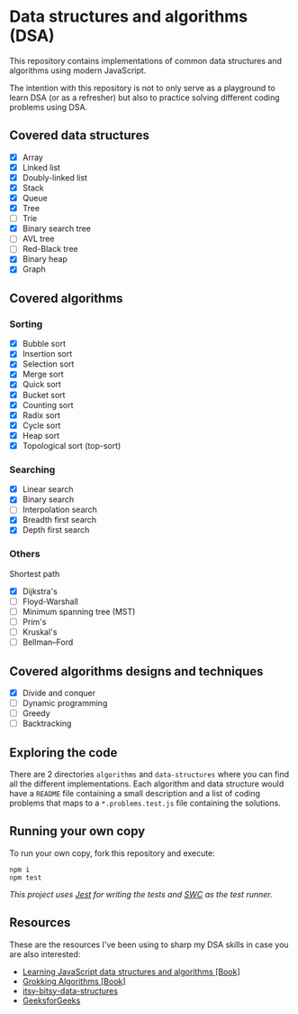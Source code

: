# Data structures and algorithms (DSA)

This repository contains implementations of common data structures and algorithms using modern JavaScript.

The intention with this repository is not to only serve as a playground to learn DSA (or as a refresher) but also to practice solving different coding problems using DSA.

## Covered data structures

- [x] Array
- [x] Linked list
- [x] Doubly-linked list
- [x] Stack
- [x] Queue
- [x] Tree
- [ ] Trie
- [x] Binary search tree
- [ ] AVL tree
- [ ] Red-Black tree
- [x] Binary heap
- [x] Graph

## Covered algorithms

### Sorting

- [x] Bubble sort
- [x] Insertion sort
- [x] Selection sort
- [x] Merge sort
- [x] Quick sort
- [x] Bucket sort
- [x] Counting sort
- [x] Radix sort
- [x] Cycle sort
- [x] Heap sort
- [x] Topological sort (top-sort)

### Searching

- [x] Linear search
- [x] Binary search
- [ ] Interpolation search
- [x] Breadth first search
- [x] Depth first search

### Others

Shortest path

- [x] Dijkstra's
- [ ] Floyd-Warshall
- [ ] Minimum spanning tree (MST)
- [ ] Prim's
- [ ] Kruskal's
- [ ] Bellman–Ford

## Covered algorithms designs and techniques

- [x] Divide and conquer
- [ ] Dynamic programming
- [ ] Greedy
- [ ] Backtracking

## Exploring the code

There are 2 directories `algorithms` and `data-structures` where you can find all the different implementations. Each algorithm and data structure would have a `README` file containing a small description and a list of coding problems that maps to a `*.problems.test.js` file containing the solutions.

## Running your own copy

To run your own copy, fork this repository and execute:

```
npm i
npm test
```

_This project uses [Jest](https://github.com/facebook/jest) for writing the tests and [SWC](https://github.com/swc-project/swc) as the test runner._

## Resources

These are the resources I've been using to sharp my DSA skills in case you are also interested:

- [Learning JavaScript data structures and algorithms [Book]](https://github.com/PacktPublishing/Learning-JavaScript-Data-Structures-and-Algorithms-Third-Edition)
- [Grokking Algorithms [Book]](https://www.manning.com/books/grokking-algorithms)
- [itsy-bitsy-data-structures](https://github.com/jamiebuilds/itsy-bitsy-data-structures/)
- [GeeksforGeeks](https://www.geeksforgeeks.org/data-structures/)
